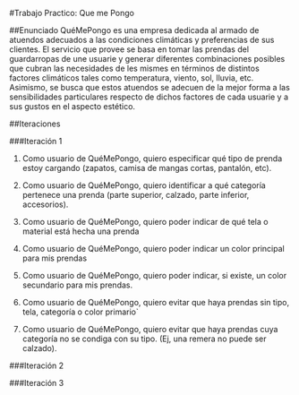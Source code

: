#Trabajo Practico: Que me Pongo

##Enunciado
QuéMePongo es una empresa dedicada al armado de atuendos adecuados a las condiciones climáticas y preferencias de sus clientes. El servicio que provee se basa en tomar las prendas del guardarropas de une usuarie y generar diferentes combinaciones posibles que cubran las necesidades de les mismes en términos de distintos factores climáticos tales como temperatura, viento, sol, lluvia, etc. Asimismo, se busca que estos atuendos se adecuen de la mejor forma a las sensibilidades particulares respecto de dichos factores de cada usuarie y a sus gustos en el aspecto estético.

##Iteraciones

###Iteración 1
1. Como usuario de QuéMePongo, quiero especificar qué tipo de prenda estoy cargando (zapatos, camisa de mangas cortas, pantalón, etc).

2. Como usuario de QuéMePongo, quiero identificar a qué categoría pertenece una prenda (parte superior, calzado, parte inferior, accesorios).

3. Como usuario de QuéMePongo, quiero poder indicar de qué tela o material está hecha una prenda

4. Como usuario de QuéMePongo, quiero poder indicar un color principal para mis prendas

5. Como usuario de QuéMePongo, quiero poder indicar, si existe, un color secundario para mis prendas.

6. Como usuario de QuéMePongo, quiero evitar que haya prendas sin tipo, tela, categoría o color primario`

7. Como usuario de QuéMePongo, quiero evitar que haya prendas cuya categoría no se condiga con su tipo. (Ej, una remera no puede ser calzado).

###Iteración 2


###Iteración 3
